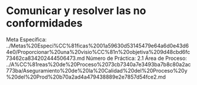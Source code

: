 # Comunicar y resolver las no conformidades

Meta Específica: ../Metas%20Especi%CC%81ficas%2001a59630d53145479e64a6d0e43d64e0/Proporcionar%20una%20visio%CC%81n%20objetiva%209d48cbd6fc73462ca834202444506473.md
Número de Práctica: 2.1
Área de Proceso: ../A%CC%81reas%20de%20Proceso%2073cb7340a7e3493ba7b8c80a2ac773ba/Aseguramiento%20de%20la%20Calidad%20del%20Proceso%20y%20del%20Prod%20b70a2ad4a479438889e2e7857d54fce2.md